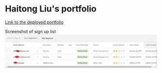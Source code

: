 # Haitong Liu's portfolio
[Link to the deployed portfolio](https://dolphinlht.github.io/HaitongLiu-Portfolio/)

Screenshot of sign up list
![Alt text](/SignUpList.png)